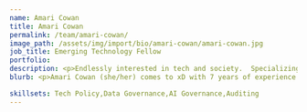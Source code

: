 ```yaml
---
name: Amari Cowan
title: Amari Cowan
permalink: /team/amari-cowan/
image_path: /assets/img/import/bio/amari-cowan/amari-cowan.jpg
job_title: Emerging Technology Fellow
portfolio:
description: <p>Endlessly interested in tech and society.  Specializing in AI governance and currently researching Responsible AI, the global AI regulatory landscape, and the potential for harmonizing ethical AI standards in the public sector. Experience working in Big Tech to actualize experimental governance frameworks and former AI Trust Officer at the Federal Energy Regulatory Commission. Tech policy wizard.  </p>
blurb: <p>Amari Cowan (she/her) comes to xD with 7 years of experience working in emerging technologies and public policy. Amari most recently supported the U.S. Federal Energy Regulatory Commission as an AI Trust Officer, a consultant role meant to address 2024 federal AI policy priorities. She led the early development and design of FERC’s Responsible AI policy framework, while also assessing the maturity of FERC’s AI governance strategy. Prior to her role at FERC, Amari also served as the first NORAM Policy Performance Manager at TikTok, during which time her team worked to further improve and test TikTok’s content moderation system. </p><p>As an Associate Manager on Meta’s Governance team, Amari worked on a variety of global, cutting-edge tech governance projects including launching the Oversight Board — a first-of-its-kind independent content moderation decision-making body — researching community-led governance methods in the Metaverse in partnership with Stanford’s Digital Democracy Lab, and enhancing Meta’s elections-related policies during the U.S. 2020 Presidential Election in partnership with Harvard’s Social Science One. She concurrently serves as a Fellow at the Portulans Institute, where she researches novel AI governance frameworks and collaborates with public interest Responsible AI organizations. </p><p>Beyond her professional endeavors, Amari finds solace in exploring nature, often hiking and climbing in national and state parks. </p>

skillsets: Tech Policy,Data Governance,AI Governance,Auditing
---
```


